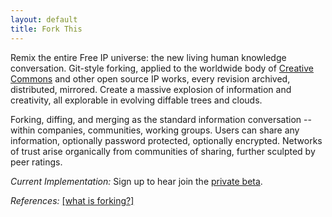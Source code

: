```yaml
---
layout: default
title: Fork This
---
```


Remix the entire Free IP universe: the new living human knowledge conversation.  Git-style forking, applied to the worldwide body of [Creative Commons][cc] and other open source IP works, every revision archived, distributed, mirrored.  Create a massive explosion of information and creativity, all explorable in evolving diffable trees and clouds.  

Forking, diffing, and merging as the standard information conversation -- within companies, communities, working groups. Users can share any information, optionally password protected, optionally encrypted.  Networks of trust arise organically from communities of sharing, further sculpted by peer ratings.                   
       
_Current Implementation:_ Sign up to hear join the [private beta][beta]. 
 
_References:_ <a href="http://en.wikipedia.org/wiki/Fork_(software_development)">[what is forking?]</a>
 
[cc]: http://creativecommons.org             
[beta]: http://forkthis.net

